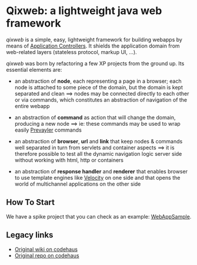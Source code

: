 Qixweb: a lightweight java web framework
======

*qixweb* is a simple, easy, lightweight framework for building webapps by means of [Application Controllers](http://www.martinfowler.com/eaaCatalog/applicationController.html). It shields the application domain from web-related layers (stateless protocol, markup UI, ...).


*qixweb* was born by refactoring a few XP projects from the ground up. 
Its essential elements are:

* an abstraction of __node__, each representing a page in a browser; each node is attached to some piece of the domain, but the domain is kept separated and clean ==> nodes may be connected directly to each other or via commands, which constitutes an abstraction of navigation of the entire webapp

* an abstraction of __command__ as action that will change the domain, producing a new node ==> ie: these commands may be used to wrap easily [Prevayler](http://prevayler.org/) commands

* an abstraction of __browser__, __url__ and __link__ that keep nodes & commands well separated in turn from servlets and container aspects ==> it is therefore possible to test all the dynamic navigation logic server side without working with html, http or containers

* an abstraction of __response handler__ and __renderer__ that enables browser to use template engines like [Velocity](http://velocity.apache.org/) on one side and that opens the world of multichannel applications on the other side

## How To Start
We have a spike project that you can check as an example: [WebAppSample](http://docs.codehaus.org/display/QIX/WebAppSample).

## Legacy links
* [Original wiki on codehaus](http://docs.codehaus.org/display/QIX/Home)
* [Original repo on codehaus](https://xircles.codehaus.org/p/qixweb)
